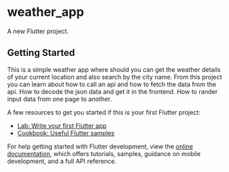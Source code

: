 # weather_app

A new Flutter project.

## Getting Started

This is a simple weather app where should you can get the weather details of your current location and also search by the city name.
From this project you can learn about how to call an api and how to fetch the data from the api.
How to decode the json data and get it in the frontend.
How to rander input data from one page to another.

A few resources to get you started if this is your first Flutter project:

- [Lab: Write your first Flutter app](https://docs.flutter.dev/get-started/codelab)
- [Cookbook: Useful Flutter samples](https://docs.flutter.dev/cookbook)

For help getting started with Flutter development, view the
[online documentation](https://docs.flutter.dev/), which offers tutorials,
samples, guidance on mobile development, and a full API reference.
